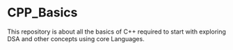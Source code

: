 # CPP_Basics
This repository is about all the basics of C++ required to start with exploring DSA and other concepts using core Languages.
